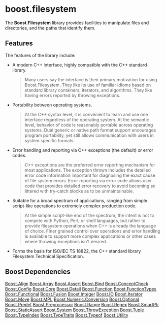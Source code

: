 # boost.filesystem

The **Boost.Filesystem** library provides facilities to manipulate files and directories, and the paths that identify them.

## Features

The features of the library include:

* A modern C++ interface, highly compatible with the C++ standard library.

  > Many users say the interface is their primary motivation for using Boost.Filesystem. They like its use of familiar idioms based on standard library containers, iterators, and algorithms. They like having errors reported by throwing exceptions.

* Portability between operating systems.
 
  > At the C++ syntax level, it is convenient to learn and use one interface regardless of the operating system.
  > At the semantic level, behavior of code is reasonably portable across operating systems.
  > Dual generic or native path format support encourages program portability, yet still allows communication with users in system specific formats.
 
* Error handling and reporting via C++ exceptions (the default) or error codes.
 
  > C++ exceptions are the preferred error reporting mechanism for most applications. The exception thrown includes the detailed error code information important for diagnosing the exact cause of file system errors.
  > Error reporting via error code allows user code that provides detailed error recovery to avoid becoming so littered with try-catch blocks as to be unmaintainable. 
 
* Suitable for a broad spectrum of applications, ranging from simple script-like operations to extremely complex production code.
 
  > At the simple script-like end of the spectrum, the intent is not to compete with Python, Perl, or shell languages, but rather to provide filesystem operations when C++ is already the language of choice.
  > Finer grained control over operations and error handling is available to support more complex applications or other cases where throwing exceptions isn't desired.

* Forms the basis for ISO/IEC TS 18822, the C++ standard library Filesystem Technical Specification.

## Boost Dependencies

[Boost.Align](https://github.com/boostorg/align)
[Boost.Array](https://github.com/boostorg/array)
[Boost.Assert](https://github.com/boostorg/assert)
[Boost.Bind](https://github.com/boostorg/bind)
[Boost.ConceptCheck](https://github.com/boostorg/concept_check)
[Boost.Config](https://github.com/boostorg/config)
[Boost.Core](https://github.com/boostorg/core)
[Boost.Detail](https://github.com/boostorg/detail)
[Boost.Function](https://github.com/boostorg/function)
[Boost.FunctionTypes](https://github.com/boostorg/function_types)
[Boost.Functional](https://github.com/boostorg/functional)
[Boost.Fusion](https://github.com/boostorg/fusion)
[Boost.Integer](https://github.com/boostorg/integer)
[Boost.IO](https://github.com/boostorg/io)
[Boost.Iterator](https://github.com/boostorg/iterator)
[Boost.Move](https://github.com/boostorg/move)
[Boost.MPL](https://github.com/boostorg/mpl)
[Boost.Numeric.Conversion](https://github.com/boostorg/numeric_conversion)
[Boost.Optional](https://github.com/boostorg/optional)
[Boost.Predef](https://github.com/boostorg/predef)
[Boost.Preprocessor](https://github.com/boostorg/preprocessor)
[Boost.Range](https://github.com/boostorg/range)
[Boost.Regex](https://github.com/boostorg/regex)
[Boost.SmartPtr](https://github.com/boostorg/smart_ptr)
[Boost.StaticAssert](https://github.com/boostorg/static_assert)
[Boost.System](https://github.com/boostorg/system)
[Boost.ThrowException](https://github.com/boostorg/throw_exception)
[Boost.Tuple](https://github.com/boostorg/tuple)
[Boost.TypeIndex](https://github.com/boostorg/type_index)
[Boost.TypeTraits](https://github.com/boostorg/type_traits)
[Boost.Typeof](https://github.com/boostorg/typeof)
[Boost.Utility](https://github.com/boostorg/utility)
